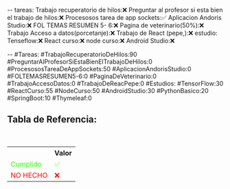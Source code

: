 --
tareas:
Trabajo recuperatorio de hilos:❌
Preguntar al profesor si esta bien el trabajo de hilos:❌
Procesosos tarea de app sockets:✅
Aplicacion Andoris Studio:❌
FOL TEMAS RESUMEN 5- 6:❌
Pagina de veterinario(50%):❌
Trabajo Acceso a datos(porcetanje):❌
Trabajo de React (pepe,):❌
estudio:
Tenseflow:❌
React curso:❌
node curso:❌
Android Studio:❌

--
\#Tareas:
\#TrabajoRecuperatorioDeHilos:90
\#PreguntarAlProfesorSiEstaBienElTrabajoDeHilos:0
\#ProcesososTareaDeAppSockets:50
\#AplicacionAndorisStudio:0
\#FOLTEMASRESUMEN5-6:0
\#PaginaDeVeterinario:0
\#TrabajoAccesoDatos:0
\#TrabajoDeReacPepe:0
\#Estudios:
\#TensorFlow:30
\#ReactCurso:55
\#NodeCurso:50
\#AndroidStudio:30
\#PythonBasico:20
\#SpringBoot:10
\#Thymeleaf:0

<div  class="bc-diario">
<h2> Tabla de Referencia:</h2>
<table class="table-diario">
  <tr class="tr-diario">
    <th class="th-diario"></th>
    <th class="th-diario">Valor</th>
  </tr>
  <tr class="tr-diario">
    <td class="td-diario" style="color:2bff00">Cumplido</td>
    <td class="td-diario" style="color:2bff00">✅</td>
  </tr>
  <tr class="tr-diario">
    <td class="td-diario" style="color:red">NO HECHO</td>
    <td class="td-diario" style="color:red">❌</td>
  </tr>
</table>
